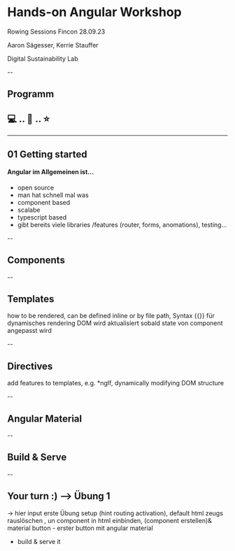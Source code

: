 # Hands-on Angular Workshop

Rowing Sessions Fincon 28.09.23

Aaron Sägesser, Kerrie Stauffer

Digital Sustainability Lab

--

## Programm

## 💻️ .. 🤔 .. ⭐

---

## 01 Getting started

#### Angular im Allgemeinen ist...

- open source
- man hat schnell mal was
- component based
- scalabe
- typescript based
- gibt bereits viele libraries /features (router, forms, anomations), testing...

--

## Components

--

## Templates

how to be rendered, can be defined inline or by file path, Syntax {{}} für dynamisches rendering DOM wird aktualisiert sobald state von component angepasst wird

--

## Directives

add features to templates, e.g. \*ngIf, dynamically modifying DOM structure

--

## Angular Material

--

## Build & Serve

--

## Your turn :) --> Übung 1

-> hier input erste Übung setup (hint routing activation), default html zeugs rauslöschen , un component in html einbinden, (component erstellen)& material button - erster button mit angular material

- build & serve it
